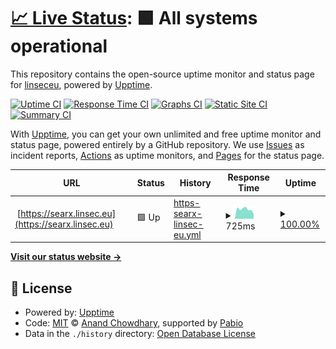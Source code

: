 # [📈 Live Status](https://linseceu.github.io/upptime): <!--live status--> **🟩 All systems operational**

This repository contains the open-source uptime monitor and status page for [linseceu](https://linseceu.github.io/upptime), powered by [Upptime](https://github.com/upptime/upptime).

[![Uptime CI](https://github.com/linseceu/upptime/workflows/Uptime%20CI/badge.svg)](https://github.com/linseceu/upptime/actions?query=workflow%3A%22Uptime+CI%22)
[![Response Time CI](https://github.com/linseceu/upptime/workflows/Response%20Time%20CI/badge.svg)](https://github.com/linseceu/upptime/actions?query=workflow%3A%22Response+Time+CI%22)
[![Graphs CI](https://github.com/linseceu/upptime/workflows/Graphs%20CI/badge.svg)](https://github.com/linseceu/upptime/actions?query=workflow%3A%22Graphs+CI%22)
[![Static Site CI](https://github.com/linseceu/upptime/workflows/Static%20Site%20CI/badge.svg)](https://github.com/linseceu/upptime/actions?query=workflow%3A%22Static+Site+CI%22)
[![Summary CI](https://github.com/linseceu/upptime/workflows/Summary%20CI/badge.svg)](https://github.com/linseceu/upptime/actions?query=workflow%3A%22Summary+CI%22)

With [Upptime](https://upptime.js.org), you can get your own unlimited and free uptime monitor and status page, powered entirely by a GitHub repository. We use [Issues](https://github.com/linseceu/upptime/issues) as incident reports, [Actions](https://github.com/linseceu/upptime/actions) as uptime monitors, and [Pages](https://linseceu.github.io/upptime) for the status page.

<!--start: status pages-->
<!-- This summary is generated by Upptime (https://github.com/upptime/upptime) -->
<!-- Do not edit this manually, your changes will be overwritten -->
<!-- prettier-ignore -->
| URL | Status | History | Response Time | Uptime |
| --- | ------ | ------- | ------------- | ------ |
| <img alt="" src="https://icons.duckduckgo.com/ip3/searx.linsec.eu.ico" height="13"> [https://searx.linsec.eu](https://searx.linsec.eu) | 🟩 Up | [https-searx-linsec-eu.yml](https://github.com/linseceu/upptime/commits/HEAD/history/https-searx-linsec-eu.yml) | <details><summary><img alt="Response time graph" src="./graphs/https-searx-linsec-eu/response-time-week.png" height="20"> 725ms</summary><br><a href="https://linseceu.github.io/history/https-searx-linsec-eu"><img alt="Response time 718" src="https://img.shields.io/endpoint?url=https%3A%2F%2Fraw.githubusercontent.com%2Flinseceu%2Fupptime%2FHEAD%2Fapi%2Fhttps-searx-linsec-eu%2Fresponse-time.json"></a><br><a href="https://linseceu.github.io/history/https-searx-linsec-eu"><img alt="24-hour response time 376" src="https://img.shields.io/endpoint?url=https%3A%2F%2Fraw.githubusercontent.com%2Flinseceu%2Fupptime%2FHEAD%2Fapi%2Fhttps-searx-linsec-eu%2Fresponse-time-day.json"></a><br><a href="https://linseceu.github.io/history/https-searx-linsec-eu"><img alt="7-day response time 725" src="https://img.shields.io/endpoint?url=https%3A%2F%2Fraw.githubusercontent.com%2Flinseceu%2Fupptime%2FHEAD%2Fapi%2Fhttps-searx-linsec-eu%2Fresponse-time-week.json"></a><br><a href="https://linseceu.github.io/history/https-searx-linsec-eu"><img alt="30-day response time 731" src="https://img.shields.io/endpoint?url=https%3A%2F%2Fraw.githubusercontent.com%2Flinseceu%2Fupptime%2FHEAD%2Fapi%2Fhttps-searx-linsec-eu%2Fresponse-time-month.json"></a><br><a href="https://linseceu.github.io/history/https-searx-linsec-eu"><img alt="1-year response time 718" src="https://img.shields.io/endpoint?url=https%3A%2F%2Fraw.githubusercontent.com%2Flinseceu%2Fupptime%2FHEAD%2Fapi%2Fhttps-searx-linsec-eu%2Fresponse-time-year.json"></a></details> | <details><summary><a href="https://linseceu.github.io/history/https-searx-linsec-eu">100.00%</a></summary><a href="https://linseceu.github.io/history/https-searx-linsec-eu"><img alt="All-time uptime 88.50%" src="https://img.shields.io/endpoint?url=https%3A%2F%2Fraw.githubusercontent.com%2Flinseceu%2Fupptime%2FHEAD%2Fapi%2Fhttps-searx-linsec-eu%2Fuptime.json"></a><br><a href="https://linseceu.github.io/history/https-searx-linsec-eu"><img alt="24-hour uptime 100.00%" src="https://img.shields.io/endpoint?url=https%3A%2F%2Fraw.githubusercontent.com%2Flinseceu%2Fupptime%2FHEAD%2Fapi%2Fhttps-searx-linsec-eu%2Fuptime-day.json"></a><br><a href="https://linseceu.github.io/history/https-searx-linsec-eu"><img alt="7-day uptime 100.00%" src="https://img.shields.io/endpoint?url=https%3A%2F%2Fraw.githubusercontent.com%2Flinseceu%2Fupptime%2FHEAD%2Fapi%2Fhttps-searx-linsec-eu%2Fuptime-week.json"></a><br><a href="https://linseceu.github.io/history/https-searx-linsec-eu"><img alt="30-day uptime 64.92%" src="https://img.shields.io/endpoint?url=https%3A%2F%2Fraw.githubusercontent.com%2Flinseceu%2Fupptime%2FHEAD%2Fapi%2Fhttps-searx-linsec-eu%2Fuptime-month.json"></a><br><a href="https://linseceu.github.io/history/https-searx-linsec-eu"><img alt="1-year uptime 88.50%" src="https://img.shields.io/endpoint?url=https%3A%2F%2Fraw.githubusercontent.com%2Flinseceu%2Fupptime%2FHEAD%2Fapi%2Fhttps-searx-linsec-eu%2Fuptime-year.json"></a></details>

<!--end: status pages-->

[**Visit our status website →**](https://linseceu.github.io/upptime)

## 📄 License

- Powered by: [Upptime](https://github.com/upptime/upptime)
- Code: [MIT](./LICENSE) © [Anand Chowdhary](https://anandchowdhary.com), supported by [Pabio](https://pabio.com)
- Data in the `./history` directory: [Open Database License](https://opendatacommons.org/licenses/odbl/1-0/)
